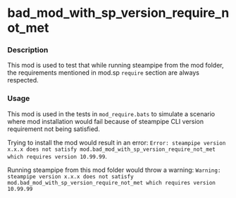 # bad_mod_with_sp_version_require_not_met

### Description

This mod is used to test that while running steampipe from the mod folder, the requirements mentioned in mod.sp `require` section are always respected.

### Usage

This mod is used in the tests in `mod_require.bats` to simulate a scenario where mod installation would fail because of steampipe CLI version requirement not being satisfied.

Trying to install the mod would result in an error:
`Error: steampipe version x.x.x does not satisfy mod.bad_mod_with_sp_version_require_not_met which requires version 10.99.99`.

Running steampipe from this mod folder would throw a warning:
`Warning: steampipe version x.x.x does not satisfy mod.bad_mod_with_sp_version_require_not_met which requires version 10.99.99`